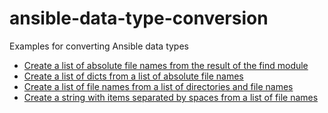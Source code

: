 # ansible-data-type-conversion
Examples for converting Ansible data types

- [Create a list of absolute file names from the result of the find module](https://github.com/berndfinger/ansible-data-type-conversion/blob/main/find-result-to-list-of-filenames.md)
- [Create a list of dicts from a list of absolute file names](https://github.com/berndfinger/ansible-data-type-conversion/blob/main/create-list-of-dicts-from-list-of-filenames.md)
- [Create a list of file names from a list of directories and file names](https://github.com/berndfinger/ansible-data-type-conversion/blob/main/create-list-of-filenames-from-list-of-dicts.md)
- [Create a string with items separated by spaces from a list of file names](https://github.com/berndfinger/ansible-data-type-conversion/blob/main/list-to-space-separated-string.md)
